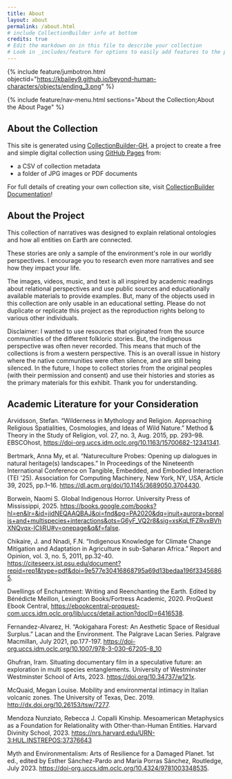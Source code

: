 ```yaml
---
title: About
layout: about
permalink: /about.html
# include CollectionBuilder info at bottom
credits: true
# Edit the markdown on in this file to describe your collection
# Look in _includes/feature for options to easily add features to the page
---
```


{% include feature/jumbotron.html objectid="https://kbailey9.github.io/beyond-human-characters/objects/ending_3.png" %}

{% include feature/nav-menu.html sections="About the Collection;About the About Page" %}

## About the Collection

This site is generated using [CollectionBuilder-GH](https://collectionbuilding.github.io/gh/), a project to create a free and simple digital collection using [GitHub Pages](https://pages.github.com/) from: 

- a CSV of collection metadata
- a folder of JPG images or PDF documents

For full details of creating your own collection site, visit [CollectionBuilder Documentation](https://collectionbuilder.github.io/cb-docs/)!

## About the Project

This collection of narratives was designed to explain relational ontologies and how all entities on Earth are connected.

These stories are only a sample of the environment's role in our worldly perspectives. I encourage you to research even more narratives and see how they impact your life.

The images, videos, music, and text is all inspired by academic readings about relational perspectives and use public sources and educationally available materials to provide examples. But, many of the objects used in this collection are only usable in an educational setting. Please do not duplicate or replicate this project as the reproduction rights belong to various other individuals. 

Disclaimer: I wanted to use resources that originated from the source communities of the different folkloric stories. But, the indigenous perspective was often never recorded. This means that much of the collections is from a western perspective. This is an overall issue in history where the native communities were often silence, and are still being silenced. In the future, I hope to collect stories from the original peoples (with their permission and consent) and use their histories and stories as the primary materials for this exhibit. Thank you for understanding. 

## Academic Literature for your Consideration

Arvidsson, Stefan. “Wilderness in Mythology and Religion. Approaching Religious Spatialities, Cosmologies, and Ideas of Wild Nature.” Method & Theory in the Study of Religion, vol. 27, no. 3, Aug. 2015, pp. 293–98. EBSCOhost, https://doi-org.uccs.idm.oclc.org/10.1163/15700682-12341341.

Bertmark, Anna My, et al. “Natureculture Probes: Opening up dialogues in natural heritage(s) landscapes.” In Proceedings of the Nineteenth International Conference on Tangible, Embedded, and Embodied Interaction (TEI '25). Association for Computing Machinery, New York, NY, USA, Article 39, 2025, pp.1–16. https://dl.acm.org/doi/10.1145/3689050.3704430. 

Borwein, Naomi S. Global Indigenous Horror. University Press of Mississippi, 2025. https://books.google.com/books?hl=en&lr=&id=jidNEQAAQBAJ&oi=fnd&pg=PA2020&dq=inuit+aurora+borealis+and+multispecies+interactions&ots=G6yF_VQ2r8&sig=xsKqLfFZRvxBVhXNQvqx-ICIiRU#v=onepage&q&f=false. 

Chikaire, J. and Nnadi, F.N. “Indigenous Knowledge for Climate Change Mitigation and Adaptation in Agriculture in sub-Saharan Africa.” Report and Opinion, vol. 3, no. 5, 2011, pp.32-40. https://citeseerx.ist.psu.edu/document?repid=rep1&type=pdf&doi=9e577e30416868795a69d13bedaa196f33456865. 

Dwellings of Enchantment: Writing and Reenchanting the Earth. Edited by Bénédicte Meillon, Lexington Books/Fortress Academic, 2020. ProQuest Ebook Central, https://ebookcentral-proquest-com.uccs.idm.oclc.org/lib/uccs/detail.action?docID=6416538. 

Fernandez-Alvarez, H. “Aokigahara Forest: An Aesthetic Space of Residual Surplus.” Lacan and the Environment. The Palgrave Lacan Series. Palgrave Macmillan, July 2021, pp.177-197. https://doi-org.uccs.idm.oclc.org/10.1007/978-3-030-67205-8_10 

Ghufran, Iram. Situating documentary film in a speculative future: an exploration in multi species entanglements. University of Westminster Westminster School of Arts, 2023. https://doi.org/10.34737/w121x. 

McQuaid, Megan Louise. Mobility and environmental intimacy in Italian volcanic zones. The University of Texas, Dec. 2019. http://dx.doi.org/10.26153/tsw/7277. 

Mendoza Nunziato, Rebecca J. Copalli Kinship. Mesoamerican Metaphysics as a Foundation for Relationality with Other-than-Human Entities. Harvard Divinity School, 2023. https://nrs.harvard.edu/URN-3:HUL.INSTREPOS:37376643

Myth and Environmentalism: Arts of Resilience for a Damaged Planet. 1st ed., edited by Esther Sánchez-Pardo and María Porras Sánchez, Routledge, July 2023. https://doi-org.uccs.idm.oclc.org/10.4324/9781003348535. 

